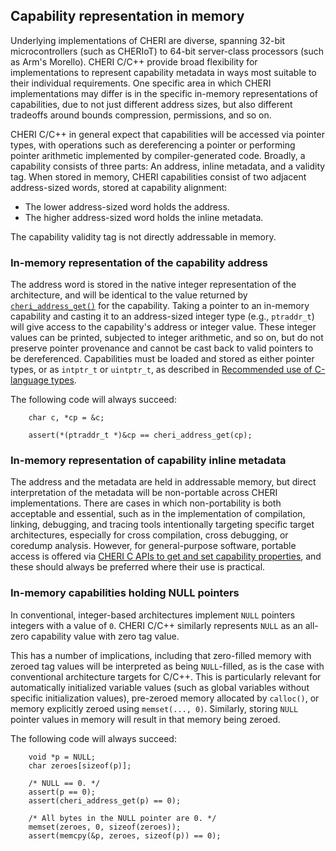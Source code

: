 ## Capability representation in memory

Underlying implementations of CHERI are diverse, spanning 32-bit
microcontrollers (such as CHERIoT) to 64-bit server-class processors (such as
Arm's Morello).
CHERI C/C++ provide broad flexibility for implementations to represent
capability metadata in ways most suitable to their individual requirements.
One specific area in which CHERI implementations may differ is in the specific
in-memory representations of capabilities, due to not just different address
sizes, but also different tradeoffs around bounds compression, permissions,
and so on.

CHERI C/C++ in general expect that capabilities will be accessed via pointer
types, with operations such as dereferencing a pointer or performing pointer
arithmetic implemented by compiler-generated code.
Broadly, a capability consists of three parts: An address, inline metadata,
and a validity tag.
When stored in memory, CHERI capabilities consist of two adjacent
address-sized words, stored at capability alignment:

 - The lower address-sized word holds the address.
 - The higher address-sized word holds the inline metadata.

The capability validity tag is not directly addressable in memory.

### In-memory representation of the capability address

The address word is stored in the native integer representation of the
architecture, and will be identical to the value returned by
[`cheri_address_get()`](../apis/retrieving-capability-properties.md) for the
capability.
Taking a pointer to an in-memory capability and casting it to an address-sized
integer type (e.g., `ptraddr_t`) will give access to the capability's address
or integer value.
These integer values can be printed, subjected to integer arithmetic, and so
on, but do not preserve pointer provenance and cannot be cast back to valid
pointers to be dereferenced.
Capabilities must be loaded and stored as either pointer types, or as
`intptr_t` or `uintptr_t`, as described in [Recommended use of C-language
types](recommended-use-c-types.md).

The following code will always succeed:
```
	char c, *cp = &c;

	assert(*(ptraddr_t *)&cp == cheri_address_get(cp);
```

### In-memory representation of capability inline metadata

The address and the metadata are held in addressable memory, but direct
interpretation of the metadata will be non-portable across CHERI
implementations.
There are cases in which non-portability is both acceptable and essential,
such as in the implementation of compilation, linking, debugging, and tracing
tools intentionally targeting specific target architectures, especially for
cross compilation, cross debugging, or coredump analysis.
However, for general-purpose software, portable access is offered via
[CHERI C APIs to get and set capability
properties](../apis/retrieving-capability-properties.md), and these should
always be preferred where their use is practical.

### In-memory capabilities holding NULL pointers

In conventional, integer-based architectures implement `NULL` pointers
integers with a value of `0`.
CHERI C/C++ similarly represents `NULL` as an all-zero capability value with
zero tag value.

This has a number of implications, including that zero-filled memory with
zeroed tag values will be interpreted as being `NULL`-filled, as is the case
with conventional architecture targets for C/C++.
This is particularly relevant for automatically initialized variable values
(such as global variables without specific initialization values), pre-zeroed
memory allocated by `calloc()`, or memory explicitly zeroed using
`memset(..., 0)`.
Similarly, storing `NULL` pointer values in memory will result in that memory
being zeroed.

The following code will always succeed:
```
	void *p = NULL;
	char zeroes[sizeof(p)];

	/* NULL == 0. */
	assert(p == 0);
	assert(cheri_address_get(p) == 0);

	/* All bytes in the NULL pointer are 0. */
	memset(zeroes, 0, sizeof(zeroes));
	assert(memcpy(&p, zeroes, sizeof(p)) == 0);
```

